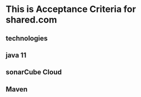 # This is Acceptance Criteria for shared.com
## technologies
## java 11
## sonarCube Cloud
## Maven
